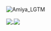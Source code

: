 ![Amiya_LGTM](https://user-images.githubusercontent.com/55776479/212474705-b94a4e2b-d811-4943-b49d-f5fa838902cc.gif)  

<a href="https://github.com/anuraghazra/github-readme-stats">
  <img align="center" src="https://github-readme-stats.ebina4yaka.vercel.app/api?username=ebina4yaka&show_icons=true&theme=city_lights&count_private=true&hide_border=true" />
</a>
<a href="https://github.com/anuraghazra/github-readme-stats">
  <img align="center" src="https://github-readme-stats.ebina4yaka.vercel.app/api/top-langs/?username=ebina4yaka&theme=city_lights&layout=compact&hide=css,plpgsql&hide_border=true" />
</a>
